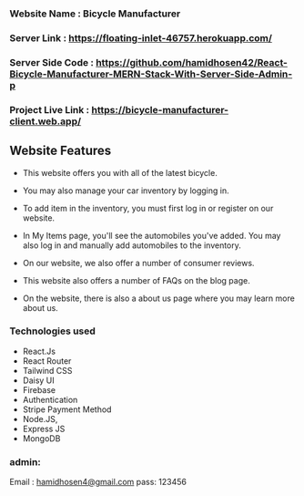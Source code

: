 ### Website Name : Bicycle Manufacturer
### Server Link : https://floating-inlet-46757.herokuapp.com/
### Server Side Code : https://github.com/hamidhosen42/React-Bicycle-Manufacturer-MERN-Stack-With-Server-Side-Admin-p
### Project Live Link : https://bicycle-manufacturer-client.web.app/

## Website Features

- This website offers you with all of the latest bicycle.

- You may also manage your car inventory by logging in.

- To add item in the inventory, you must first log in or register on our website.

- In My Items page, you'll see the automobiles you've added. You may also log in and manually add automobiles to the inventory.

- On our website, we also offer a number of consumer reviews.

- This website also offers a number of FAQs on the blog page.

- On the website, there is also a about us page where you may learn more about us.


### Technologies used

- React.Js 
- React Router
- Tailwind CSS
- Daisy UI
- Firebase 
- Authentication
- Stripe Payment Method
- Node.JS,
- Express JS
- MongoDB

### admin:
Email : hamidhosen4@gmail.com
pass: 123456
